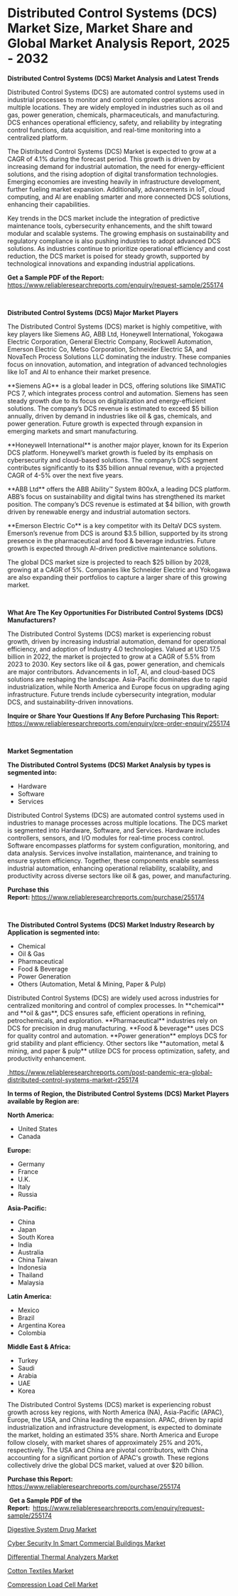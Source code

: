 <p><h1>Distributed Control Systems (DCS) Market Size, Market Share and Global Market Analysis Report, 2025 - 2032</h1></p><p><strong>Distributed Control Systems (DCS) Market Analysis and Latest Trends</strong></p>
<p><p>Distributed Control Systems (DCS) are automated control systems used in industrial processes to monitor and control complex operations across multiple locations. They are widely employed in industries such as oil and gas, power generation, chemicals, pharmaceuticals, and manufacturing. DCS enhances operational efficiency, safety, and reliability by integrating control functions, data acquisition, and real-time monitoring into a centralized platform.</p><p>The Distributed Control Systems (DCS) Market is expected to grow at a CAGR of 4.1% during the forecast period. This growth is driven by increasing demand for industrial automation, the need for energy-efficient solutions, and the rising adoption of digital transformation technologies. Emerging economies are investing heavily in infrastructure development, further fueling market expansion. Additionally, advancements in IoT, cloud computing, and AI are enabling smarter and more connected DCS solutions, enhancing their capabilities.</p><p>Key trends in the DCS market include the integration of predictive maintenance tools, cybersecurity enhancements, and the shift toward modular and scalable systems. The growing emphasis on sustainability and regulatory compliance is also pushing industries to adopt advanced DCS solutions. As industries continue to prioritize operational efficiency and cost reduction, the DCS market is poised for steady growth, supported by technological innovations and expanding industrial applications.</p></p>
<p><strong>Get a Sample PDF of the Report:&nbsp;</strong> <a href="https://www.reliableresearchreports.com/enquiry/request-sample/255174?utm_campaign=41&utm_medium=2&utm_source=Github&utm_content=ia&utm_term=21012025&utm_id=distributed-control-systems-dcs">https://www.reliableresearchreports.com/enquiry/request-sample/255174</a></p>
<p>&nbsp;</p>
<p><strong>Distributed Control Systems (DCS) Major Market Players</strong></p>
<p><p>The Distributed Control Systems (DCS) market is highly competitive, with key players like Siemens AG, ABB Ltd, Honeywell International, Yokogawa Electric Corporation, General Electric Company, Rockwell Automation, Emerson Electric Co, Metso Corporation, Schneider Electric SA, and NovaTech Process Solutions LLC dominating the industry. These companies focus on innovation, automation, and integration of advanced technologies like IoT and AI to enhance their market presence.</p><p>**Siemens AG** is a global leader in DCS, offering solutions like SIMATIC PCS 7, which integrates process control and automation. Siemens has seen steady growth due to its focus on digitalization and energy-efficient solutions. The company’s DCS revenue is estimated to exceed $5 billion annually, driven by demand in industries like oil & gas, chemicals, and power generation. Future growth is expected through expansion in emerging markets and smart manufacturing.</p><p>**Honeywell International** is another major player, known for its Experion DCS platform. Honeywell’s market growth is fueled by its emphasis on cybersecurity and cloud-based solutions. The company’s DCS segment contributes significantly to its $35 billion annual revenue, with a projected CAGR of 4-5% over the next five years.</p><p>**ABB Ltd** offers the ABB Ability™ System 800xA, a leading DCS platform. ABB’s focus on sustainability and digital twins has strengthened its market position. The company’s DCS revenue is estimated at $4 billion, with growth driven by renewable energy and industrial automation sectors.</p><p>**Emerson Electric Co** is a key competitor with its DeltaV DCS system. Emerson’s revenue from DCS is around $3.5 billion, supported by its strong presence in the pharmaceutical and food & beverage industries. Future growth is expected through AI-driven predictive maintenance solutions.</p><p>The global DCS market size is projected to reach $25 billion by 2028, growing at a CAGR of 5%. Companies like Schneider Electric and Yokogawa are also expanding their portfolios to capture a larger share of this growing market.</p></p>
<p>&nbsp;</p>
<p><strong>What Are The Key Opportunities For Distributed Control Systems (DCS) Manufacturers?</strong></p>
<p><p>The Distributed Control Systems (DCS) market is experiencing robust growth, driven by increasing industrial automation, demand for operational efficiency, and adoption of Industry 4.0 technologies. Valued at USD 17.5 billion in 2022, the market is projected to grow at a CAGR of 5.5% from 2023 to 2030. Key sectors like oil & gas, power generation, and chemicals are major contributors. Advancements in IoT, AI, and cloud-based DCS solutions are reshaping the landscape. Asia-Pacific dominates due to rapid industrialization, while North America and Europe focus on upgrading aging infrastructure. Future trends include cybersecurity integration, modular DCS, and sustainability-driven innovations.</p></p>
<p><strong>Inquire or Share Your Questions If Any Before Purchasing This Report:</strong> <a href="https://www.reliableresearchreports.com/enquiry/pre-order-enquiry/255174?utm_campaign=41&utm_medium=2&utm_source=Github&utm_content=ia&utm_term=21012025&utm_id=distributed-control-systems-dcs">https://www.reliableresearchreports.com/enquiry/pre-order-enquiry/255174</a></p>
<p>&nbsp;</p>
<p><strong>Market Segmentation</strong></p>
<p><strong>The Distributed Control Systems (DCS) Market Analysis by types is segmented into:</strong></p>
<p><ul><li>Hardware</li><li>Software</li><li>Services</li></ul></p>
<p><p>Distributed Control Systems (DCS) are automated control systems used in industries to manage processes across multiple locations. The DCS market is segmented into Hardware, Software, and Services. Hardware includes controllers, sensors, and I/O modules for real-time process control. Software encompasses platforms for system configuration, monitoring, and data analysis. Services involve installation, maintenance, and training to ensure system efficiency. Together, these components enable seamless industrial automation, enhancing operational reliability, scalability, and productivity across diverse sectors like oil & gas, power, and manufacturing.</p></p>
<p><strong>Purchase this Report:&nbsp;</strong><a href="https://www.reliableresearchreports.com/purchase/255174?utm_campaign=41&utm_medium=2&utm_source=Github&utm_content=ia&utm_term=21012025&utm_id=distributed-control-systems-dcs">https://www.reliableresearchreports.com/purchase/255174</a></p>
<p>&nbsp;</p>
<p><strong>The Distributed Control Systems (DCS) Market Industry Research by Application is segmented into:</strong></p>
<p><ul><li>Chemical</li><li>Oil & Gas</li><li>Pharmaceutical</li><li>Food & Beverage</li><li>Power Generation</li><li>Others (Automation, Metal & Mining, Paper & Pulp)</li></ul></p>
<p><p>Distributed Control Systems (DCS) are widely used across industries for centralized monitoring and control of complex processes. In **chemical** and **oil & gas**, DCS ensures safe, efficient operations in refining, petrochemicals, and exploration. **Pharmaceutical** industries rely on DCS for precision in drug manufacturing. **Food & beverage** uses DCS for quality control and automation. **Power generation** employs DCS for grid stability and plant efficiency. Other sectors like **automation, metal & mining, and paper & pulp** utilize DCS for process optimization, safety, and productivity enhancement.</p></p>
<p><a href="https://www.reliableresearchreports.com/post-pandemic-era-global-distributed-control-systems-market-r255174?utm_campaign=41&utm_medium=2&utm_source=Github&utm_content=ia&utm_term=21012025&utm_id=distributed-control-systems-dcs">&nbsp;https://www.reliableresearchreports.com/post-pandemic-era-global-distributed-control-systems-market-r255174</a></p>
<p><strong>In terms of Region, the Distributed Control Systems (DCS) Market Players available by Region are:</strong></p>
<p>
    <p> <strong> North America: </strong>
        <ul>
            <li>United States</li>
            <li>Canada</li>
        </ul>
        </p> 
    <p> <strong> Europe: </strong>
        <ul>
            <li>Germany</li>
            <li>France</li>
            <li>U.K.</li>
            <li>Italy</li>
            <li>Russia</li>
        </ul>
        </p> 
    <p> <strong> Asia-Pacific: </strong>
        <ul>
            <li>China</li>
            <li>Japan</li>
            <li>South Korea</li>
            <li>India</li>
            <li>Australia</li>
            <li>China Taiwan</li>
            <li>Indonesia</li>
            <li>Thailand</li>
            <li>Malaysia</li>
        </ul>
        </p> 
    <p> <strong> Latin America: </strong>
        <ul>
            <li>Mexico</li>
            <li>Brazil</li>
            <li>Argentina Korea</li>
            <li>Colombia</li>
        </ul>
        </p> 
    <p> <strong> Middle East & Africa: </strong>
        <ul>
            <li>Turkey</li>
            <li>Saudi</li>
            <li>Arabia</li>
            <li>UAE</li>
            <li>Korea</li>
        </ul>
    </p>
    </p>
<p><p>The Distributed Control Systems (DCS) market is experiencing robust growth across key regions, with North America (NA), Asia-Pacific (APAC), Europe, the USA, and China leading the expansion. APAC, driven by rapid industrialization and infrastructure development, is expected to dominate the market, holding an estimated 35% share. North America and Europe follow closely, with market shares of approximately 25% and 20%, respectively. The USA and China are pivotal contributors, with China accounting for a significant portion of APAC's growth. These regions collectively drive the global DCS market, valued at over $20 billion.</p></p>
<p><strong>Purchase this Report: </strong><a href="https://www.reliableresearchreports.com/purchase/255174?utm_campaign=41&utm_medium=2&utm_source=Github&utm_content=ia&utm_term=21012025&utm_id=distributed-control-systems-dcs">https://www.reliableresearchreports.com/purchase/255174</a></p>
<p>&nbsp;<strong>Get a Sample PDF of the Report:&nbsp;&nbsp;</strong><a href="https://www.reliableresearchreports.com/enquiry/request-sample/255174?utm_campaign=41&utm_medium=2&utm_source=Github&utm_content=ia&utm_term=21012025&utm_id=distributed-control-systems-dcs">https://www.reliableresearchreports.com/enquiry/request-sample/255174</a></p>
<p><strong></strong></p>
<p><p><a href="https://github.com/janraimondo83/Market-Research-Report-List-1/blob/main/digestive-system-drug-market.md?utm_campaign=41&utm_medium=2&utm_source=Github&utm_content=ia&utm_term=21012025&utm_id=distributed-control-systems-dcs">Digestive System Drug Market</a></p><p><a href="https://github.com/kbollin866/Market-Research-Report-List-1/blob/main/cyber-security-in-smart-commercial-buildings-market.md?utm_campaign=41&utm_medium=2&utm_source=Github&utm_content=ia&utm_term=21012025&utm_id=distributed-control-systems-dcs">Cyber Security In Smart Commercial Buildings Market</a></p><p><a href="https://github.com/sholympia197070/Market-Research-Report-List-1/blob/main/differential-thermal-analyzers-market.md?utm_campaign=41&utm_medium=2&utm_source=Github&utm_content=ia&utm_term=21012025&utm_id=distributed-control-systems-dcs">Differential Thermal Analyzers Market</a></p><p><a href="https://github.com/sca704osol/Market-Research-Report-List-1/blob/main/cotton-textiles-market.md?utm_campaign=41&utm_medium=2&utm_source=Github&utm_content=ia&utm_term=21012025&utm_id=distributed-control-systems-dcs">Cotton Textiles Market</a></p><p><a href="https://github.com/mauripalmi/Market-Research-Report-List-5/blob/main/compression-load-cell-market.md?utm_campaign=41&utm_medium=2&utm_source=Github&utm_content=ia&utm_term=21012025&utm_id=distributed-control-systems-dcs">Compression Load Cell Market</a></p></p>